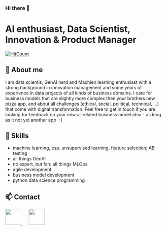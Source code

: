 ### Hi there 👋

# AI enthusiast, Data Scientist, Innovation & Product Manager
[![HitCount](http://hits.dwyl.com/chkra/chkra.svg)](http://hits.dwyl.com/chkra/chkra)


## 💬 About me
I am data scientis, GenAI nerd and Machien learning enthusiast with a strong background in innovation management and some years of experience in data projects of all kinds of business domains. I care for business models that are slightly more complex then your brothers new pizza app, and about all challenges (ethical, social, political, technical, ...) that come with digital transformation. Feel free to get in touch if you are looking for feedback on your new ai-related business model idea - as long as it not yet another app :-)

## 🔭 Skills
- machine learning, esp. unsupervised learning, feature selection; AB testing
- all things GenAI
- no expert, but fan: all things MLOps
- agile development
- business model development
- python data science programming


## 📫 Contact
<a href="https://www.linkedin.com/in/christina-kratsch/" target="_blank">
  <img src="https://upload.wikimedia.org/wikipedia/commons/thumb/e/e9/Linkedin_icon.svg/512px-Linkedin_icon.svg.png" height=50 />
</a>
&nbsp;&nbsp;&nbsp;&nbsp;
<a href="https://www.htw-berlin.de/hochschule/personen/person/?eid=13856" target="_blank">
  <img src="https://upload.wikimedia.org/wikipedia/commons/thumb/6/66/Octicons-mortar-board.svg/480px-Octicons-mortar-board.svg.png" height=50 />
</a>


